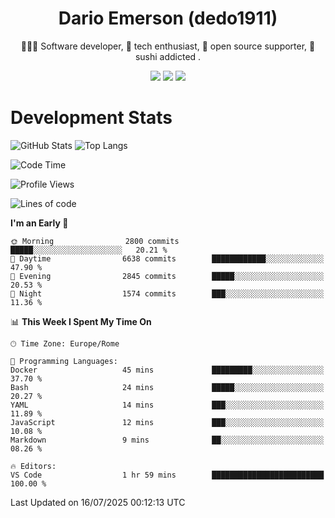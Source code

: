 <div align="center">
  
# Dario Emerson (dedo1911)
👨🏼‍💻 Software developer, 🔧 tech enthusiast, 🙌 open source supporter, 🍣 sushi addicted .

[![](https://img.shields.io/badge/-Linkedin-informational?style=for-the-badge&logo=linkedin&logoColor=white&color=2867B2)](http://linkedin.com/in/dedo1911)
[![](https://img.shields.io/badge/-Telegram-informational?style=for-the-badge&logo=telegram&logoColor=white&color=0088cc)](https://t.me/dedo1911)
[![](https://img.shields.io/badge/-Facebook-informational?style=for-the-badge&logo=facebook&logoColor=white&color=3b5998)](https://fb.com/dedo1911)

</div>

# Development Stats

![GitHub Stats](https://github-readme-stats.vercel.app/api?username=dedo1911&hide=&count_private=true&title_color=84cc16&text_color=ffffff&icon_color=84cc16&bg_color=1c1917&hide_border=true&border_radius=0&show_icons=true)
![Top Langs](https://github-readme-stats.vercel.app/api/top-langs/?username=dedo1911&theme=chartreuse-dark&layout=compact)

<!--START_SECTION:waka-->
![Code Time](http://img.shields.io/badge/Code%20Time-1%2C749%20hrs%2020%20mins-blue)

![Profile Views](http://img.shields.io/badge/Profile%20Views-0-blue)

![Lines of code](https://img.shields.io/badge/From%20Hello%20World%20I%27ve%20Written-4.2%20million%20lines%20of%20code-blue)

**I'm an Early 🐤** 

```text
🌞 Morning                2800 commits        █████░░░░░░░░░░░░░░░░░░░░   20.21 % 
🌆 Daytime                6638 commits        ████████████░░░░░░░░░░░░░   47.90 % 
🌃 Evening                2845 commits        █████░░░░░░░░░░░░░░░░░░░░   20.53 % 
🌙 Night                  1574 commits        ███░░░░░░░░░░░░░░░░░░░░░░   11.36 % 
```


📊 **This Week I Spent My Time On** 

```text
🕑︎ Time Zone: Europe/Rome

💬 Programming Languages: 
Docker                   45 mins             █████████░░░░░░░░░░░░░░░░   37.70 % 
Bash                     24 mins             █████░░░░░░░░░░░░░░░░░░░░   20.27 % 
YAML                     14 mins             ███░░░░░░░░░░░░░░░░░░░░░░   11.89 % 
JavaScript               12 mins             ███░░░░░░░░░░░░░░░░░░░░░░   10.08 % 
Markdown                 9 mins              ██░░░░░░░░░░░░░░░░░░░░░░░   08.26 % 

🔥 Editors: 
VS Code                  1 hr 59 mins        █████████████████████████   100.00 % 
```


 Last Updated on 16/07/2025 00:12:13 UTC
<!--END_SECTION:waka-->

<!--
**dedo1911/dedo1911** is a ✨ _special_ ✨ repository because its `README.md` (this file) appears on your GitHub profile.

Here are some ideas to get you started:

- 🔭 I’m currently working on ...
- 🌱 I’m currently learning ...
- 👯 I’m looking to collaborate on ...
- 🤔 I’m looking for help with ...
- 💬 Ask me about ...
- 📫 How to reach me: ...
- 😄 Pronouns: ...
- ⚡ Fun fact: ...
-->
